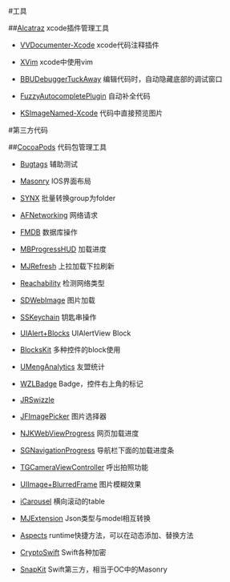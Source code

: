 #工具

##[Alcatraz](http://alcatraz.io) xcode插件管理工具


* [VVDocumenter-Xcode](https://github.com/onevcat/VVDocumenter-Xcode) xcode代码注释插件

* [XVim](http://xvim.org) xcode中使用vim

* [BBUDebuggerTuckAway](https://github.com/neonichu/BBUDebuggerTuckAway) 编辑代码时，自动隐藏底部的调试窗口

* [FuzzyAutocompletePlugin](https://github.com/FuzzyAutocomplete/FuzzyAutocompletePlugin) 自动补全代码

* [KSImageNamed-Xcode](https://github.com/ksuther/KSImageNamed-Xcode) 代码中直接预览图片



#第三方代码


##[CocoaPods](https://cocoapods.org) 代码包管理工具

* [Bugtags](https://bugtags.com) 辅助测试

* [Masonry](https://github.com/SnapKit/Masonry) IOS界面布局

* [SYNX](https://github.com/venmo/synx) 批量转换group为folder

* [AFNetworking](https://github.com/AFNetworking/AFNetworking) 网络请求

* [FMDB](https://github.com/ccgus/fmdb) 数据库操作

* [MBProgressHUD](https://github.com/jdg/MBProgressHUD) 加载进度

* [MJRefresh](https://github.com/CoderMJLee/MJRefresh) 上拉加载下拉刷新

* [Reachability](https://github.com/tonymillion/Reachability) 检测网络类型

* [SDWebImage](https://github.com/rs/SDWebImage) 图片加载

* [SSKeychain](https://github.com/soffes/sskeychain) 钥匙串操作

* [UIAlert+Blocks](https://github.com/ryanmaxwell/UIAlertView-Blocks) UIAlertView Block

* [BlocksKit](https://github.com/zwaldowski/BlocksKit) 多种控件的block使用

* [UMengAnalytics](https://cocoapods.org/pods/UMengAnalytics) 友盟统计

* [WZLBadge](https://github.com/weng1250/WZLBadge) Badge，控件右上角的标记

* [JRSwizzle](https://github.com/rentzsch/jrswizzle)

* [JFImagePicker](https://github.com/johnil/JFImagePickerController) 图片选择器

* [NJKWebViewProgress](https://github.com/ninjinkun/NJKWebViewProgress) 网页加载进度

* [SGNavigationProgress](https://github.com/sgryschuk/SGNavigationProgress) 导航栏下面的加载进度条

* [TGCameraViewController](https://github.com/tdginternet/TGCameraViewController) 呼出拍照功能

* [UIImage+BlurredFrame](https://github.com/Adrian2112/UIImage-BlurredFrame) 图片模糊效果

* [iCarousel](https://github.com/nicklockwood/iCarousel) 横向滚动的table

* [MJExtension](https://github.com/CoderMJLee/MJExtension) Json类型与model相互转换

* [Aspects](https://github.com/steipete/Aspects) runtime快捷方法，可以在动态添加、替换方法

* [CryptoSwift](https://github.com/krzyzanowskim/CryptoSwift) Swift各种加密

* [SnapKit](https://github.com/SnapKit/SnapKit) Swift第三方，相当于OC中的Masonry


